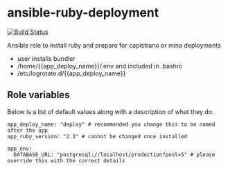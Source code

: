 # ansible-ruby-deployment

[![Build Status](https://travis-ci.org/grantspeelman/ansible-ruby-deployment.svg?branch=master)](https://travis-ci.org/grantspeelman/ansible-ruby-deployment)

Ansible role to install ruby and prepare for capistrano or mina deployments

 * user installs bundler
 * /home/{{app_deploy_name}}/.env and included in .bashrc 
 * /etc/logrotate.d/{{app_deploy_name}}
 
## Role variables

Below is a list of default values along with a description of what they do.

```
app_deploy_name: "deploy" # recommended you change this to be named after the app
app_ruby_version: "2.3" # cannot be changed once installed

app_env:
  DATABASE_URL: "postgresql://localhost/production?pool=5" # please override this with the correct details
```